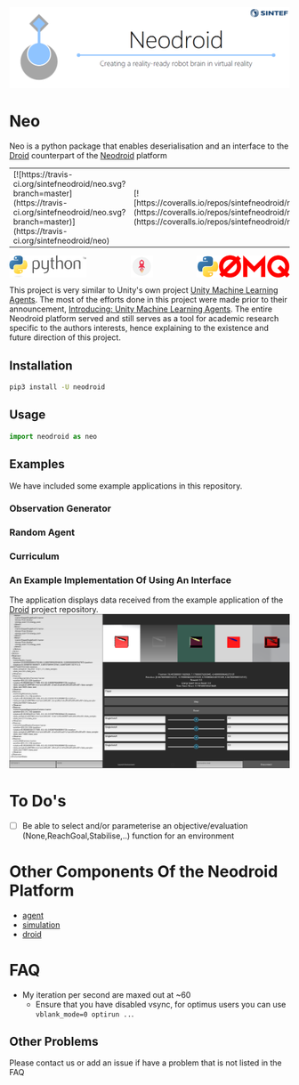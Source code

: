 ![neodroid](RepoAssets/images/header.png)

# Neo
Neo is a python package that enables deserialisation and an interface to the [Droid](https://github.com/sintefneodroid/droid) counterpart of the [Neodroid](https://github.com/sintefneodroid) platform

<table>
<tr>
  <td>[![https://travis-ci.org/sintefneodroid/neo.svg?branch=master](https://travis-ci.org/sintefneodroid/neo.svg?branch=master)](https://travis-ci.org/sintefneodroid/neo)</td>
  <td>[![https://coveralls.io/repos/sintefneodroid/neo/badge.png](https://coveralls.io/repos/sintefneodroid/neo/badge.png)](https://coveralls.io/repos/sintefneodroid/neo)</td>
  <td>[![https://pypip.in/v/neodroid/badge.png](https://pypip.in/v/neodroid/badge.png)](https://pypi.python.org/pypi/Neodroid)</td>
  <td>[![https://pypip.in/d/neodroid/badge.png](https://pypip.in/d/neodroid/badge.png)](https://pypi.python.org/pypi/Neodroid)</td>
  <td>[![https://pypip.in/wheel/neodroid/badge.png](https://pypip.in/wheel/neodroid/badge.png)](https://pypi.python.org/pypi/Neodroid)</td>
</tr>
</table>

<p align="center" width="100%">
  <a href="https://www.python.org/">
  <img alt="python" src="RepoAssets/images/python.svg" height="40" align="left">
  </a>
  <a href="https://github.com/google/flatbuffers">
  <img alt="flatbuffers" src="RepoAssets/images/flatbuffers.svg" height="40"  align="center">
  </a>
  <a href="https://github.com/zeromq/pyzmq" >
  <img alt="pyzmq" src="RepoAssets/images/pyzmq.png" height="40" align="right">
  </a>
</p>

This project is very similar to Unity's own project [Unity Machine Learning Agents](https://github.com/Unity-Technologies/ml-agents). The most of the efforts done in this project were made prior to their announcement, [Introducing: Unity Machine Learning Agents](https://blogs.unity3d.com/2017/09/19/introducing-unity-machine-learning-agents/). The entire Neodroid platform served and still serves as a tool for academic research specific to the authors interests, hence explaining to the existence and future direction of this project.

## Installation
```bash
pip3 install -U neodroid
```

## Usage
```py
import neodroid as neo
```

<!---
 ## Features
-->

## Examples
We have included some  example applications in this repository.

### Observation Generator

### Random Agent

### Curriculum

### An Example Implementation Of Using An Interface

The application displays data received from the example application of the [Droid](https://github.com/sintefneodroid/droid) project repository.
![neo](RepoAssets/images/neo.png)

<!---
## Screenshots
-->

# To Do's
- [ ] Be able to select and/or parameterise an objective/evaluation (None,ReachGoal,Stabilise,..) function for an environment

# Other Components Of the Neodroid Platform

- [agent](https://github.com/sintefneodroid/agent)
- [simulation](https://github.com/sintefneodroid/simulation)
- [droid](https://github.com/sintefneodroid/droid)

# FAQ
- My iteration per second are maxed out at ~60
  - Ensure that you have disabled vsync, for optimus users you can use ```vblank_mode=0 optirun ..```.

## Other Problems
Please contact us or add an issue if have a problem that is not listed in the FAQ
